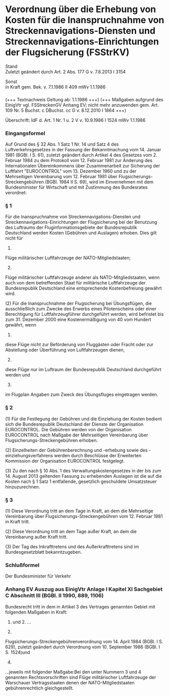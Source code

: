 Verordnung über die Erhebung von Kosten für die Inanspruchnahme von Streckennavigations-Diensten und Streckennavigations-Einrichtungen der Flugsicherung (FSStrKV)
==================================================================================================================================================================

Stand  
Zuletzt geändert durch Art. 2 Abs. 177 G v. 7.8.2013 I 3154

Sonst  
in Kraft gem. Bek. v. 7.1.1986 II 409 mWv 1.1.1986

### 

(+++ Textnachweis Geltung ab: 1.1.1986 +++)
(+++ Maßgaben aufgrund des EinigVtr vgl. FSStreckenGV Anhang EV; nicht mehr anzuwenden gem. Art. 109 Nr. 5 Buchst. c DBuchst. cc G v. 8.12.2010 I 1864 +++)

Überschrift: IdF d. Art. 1 Nr. 1 u. 2 V v. 10.9.1986 I 1524 mWv 1.1.1986

### Eingangsformel

Auf Grund des § 32 Abs. 1 Satz 1 Nr. 14 und Satz 4 des Luftverkehrsgesetzes in der Fassung der Bekanntmachung vom 14. Januar 1981 (BGBl. I S. 61), zuletzt geändert durch Artikel 4 des Gesetzes vom 2. Februar 1984 zu dem Protokoll vom 12. Februar 1981 zur Änderung des Internationalen Übereinkommens über Zusammenarbeit zur Sicherung der Luftfahrt "EUROCONTROL" vom 13. Dezember 1960 und zu der Mehrseitigen Vereinbarung vom 12. Februar 1981 über Flugsicherungs-Streckengebühren (BGBl. 1984 II S. 69), wird im Einvernehmen mit dem Bundesminister für Wirtschaft und mit Zustimmung des Bundesrates verordnet:

### § 1

Für die Inanspruchnahme von Streckennavigations-Diensten und Streckennavigations-Einrichtungen der Flugsicherung bei der Benutzung des Luftraums der Fluginformationsgebiete der Bundesrepublik Deutschland werden Kosten (Gebühren und Auslagen) erhoben. Dies gilt nicht für

1.  
Flüge militärischer Luftfahrzeuge der NATO-Mitgliedstaaten;

2.  
Flüge militärischer Luftfahrzeuge anderer als NATO-Mitgliedstaaten, wenn auch von dem betreffenden Staat für militärische Luftfahrzeuge der Bundesrepublik Deutschland eine entsprechende Kostenbefreiung gewährt wird.

(2) Für die Inanspruchnahme der Flugsicherung bei Übungsflügen, die ausschließlich zum Zwecke des Erwerbs eines Pilotenscheins oder einer Berechtigung für Luftfahrzeugführer durchgeführt werden, wird befristet bis zum 31. Dezember 2000 eine Kostenermäßigung von 40 vom Hundert gewährt, wenn

1.  
diese Flüge nicht zur Beförderung von Fluggästen oder Fracht oder zur Abstellung oder Überführung von Luftfahrzeugen dienen,

2.  
diese Flüge nur im Luftraum der Bundesrepublik Deutschland durchgeführt werden und

3.  
im Flugplan Angaben zum Zweck des Übungsfluges eingetragen werden.

### § 2

(1) Für die Festlegung der Gebühren und die Einziehung der Kosten bedient sich die Bundesrepublik Deutschland der Dienste der Organisation EUROCONTROL. Die Gebühren werden von der Organisation EUROCONTROL nach Maßgabe der Mehrseitigen Vereinbarung über Flugsicherungs-Streckengebühren erhoben.

(2) Einzelheiten der Gebührenberechnung und -erhebung sowie des -einziehungsverfahrens werden durch Beschlüsse der Erweiterten Kommission der Organisation EUROCONTROL festgelegt.

(3) Zu den nach § 10 Abs. 1 des Verwaltungskostengesetzes in der bis zum 14. August 2013 geltenden Fassung zu erhebenden Auslagen ist die auf die Kosten nach § 1 Satz 1 entfallende, gesetzlich geschuldete Umsatzsteuer hinzuzurechnen.

### § 3

(1) Diese Verordnung tritt an dem Tage in Kraft, an dem die Mehrseitige Vereinbarung über Flugsicherungs-Streckengebühren vom 12. Februar 1981 in Kraft tritt.

(2) Diese Verordnung tritt an dem Tage außer Kraft, an dem die Vereinbarung außer Kraft tritt.

(3) Der Tag des Inkrafttretens und des Außerkrafttretens sind im Bundesgesetzblatt bekanntzugeben.

### Schlußformel

Der Bundesminister für Verkehr

### Anhang EV Auszug aus EinigVtr Anlage I Kapitel XI Sachgebiet C Abschnitt III (BGBl. II 1990, 889, 1106)

Bundesrecht tritt in dem in Artikel 3 des Vertrages genannten Gebiet mit folgenden Maßgaben in Kraft:
1. und 2. ...

3.  
Flugsicherungs-Streckengebührenverordnung vom 14. April 1984 (BGBl. I S. 629), zuletzt geändert durch Verordnung vom 10. September 1986 (BGBl. I S. 1524)und

4.  
...jeweils mit folgender Maßgabe:Bei den unter Nummern 3 und 4 genannten Rechtsvorschriften sind Flüge militärischer Luftfahrzeuge der Warschauer Vertragsstaaten denen der NATO-Mitgliedstaaten gebührenrechtlich gleichgestellt.
